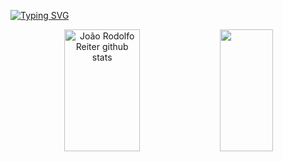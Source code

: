 <a href="https://git.io/typing-svg"><img src="https://readme-typing-svg.herokuapp.com?font=Fira+Code&pause=1000&color=1F790C&center=true&vCenter=true&width=435&lines=Welcome!;My+name+is+Gustavo+Henrique+Rambo.;I'm+a+JAVA+student." alt="Typing SVG" /></a>


<div align="center">  
  <img width="49%" height="195px" src="https://github-readme-stats.vercel.app/api?username=GHRambo&show_icons=true&count_private=true&hide_border=true&title_color=ffffff&icon_color=01C231&text_color=f6f5f4&bg_color=0d1117" alt="João Rodolfo Reiter github stats" /> 
  <img width="41%" height="195px" src="https://github-readme-stats.vercel.app/api/top-langs/?username=GHRambo&layout=compact&hide_border=true&title_color=ffffff&text_color=f6f5f4&bg_color=0d1117" />
